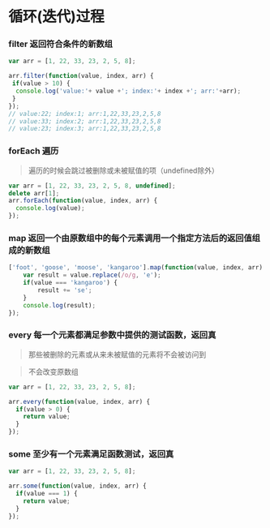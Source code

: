 循环(迭代)过程
==============

### filter 返回符合条件的新数组

```js
var arr = [1, 22, 33, 23, 2, 5, 8];

arr.filter(function(value, index, arr) {
 if(value > 10) {
  console.log('value:'+ value +'; index:'+ index +'; arr:'+arr); 
 }
});
// value:22; index:1; arr:1,22,33,23,2,5,8
// value:33; index:2; arr:1,22,33,23,2,5,8
// value:23; index:3; arr:1,22,33,23,2,5,8
```

### forEach 遍历

> 遍历的时候会跳过被删除或未被赋值的项（undefined除外）

```js
var arr = [1, 22, 33, 23, 2, 5, 8, undefined];
delete arr[1];
arr.forEach(function(value, index, arr) {
  console.log(value);
});
```

### map 返回一个由原数组中的每个元素调用一个指定方法后的返回值组成的新数组

```js
['foot', 'goose', 'moose', 'kangaroo'].map(function(value, index, arr) {
	var result = value.replace(/o/g, 'e');
	if(value === 'kangaroo') { 
		result += 'se';
	}
	console.log(result);
});
```

### every 每一个元素都满足参数中提供的测试函数，返回真

> 那些被删除的元素或从来未被赋值的元素将不会被访问到

> 不会改变原数组

```js
var arr = [1, 22, 33, 23, 2, 5, 8];

arr.every(function(value, index, arr) {
  if(value > 0) {
    return value;
  }
});
```

### some 至少有一个元素满足函数测试，返回真

```js
var arr = [1, 22, 33, 23, 2, 5, 8];

arr.some(function(value, index, arr) {
  if(value === 1) {
    return value;
  }
});
```
